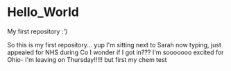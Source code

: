 Hello_World
===========

My first repository :')

So this is my first repository... yup
I'm sitting next to Sarah now typing, just appealed for NHS during Co
  I wonder if I got in???
I'm sooooooo excited for Ohio- I'm leaving on Thursday!!!!!
  but first my chem test
